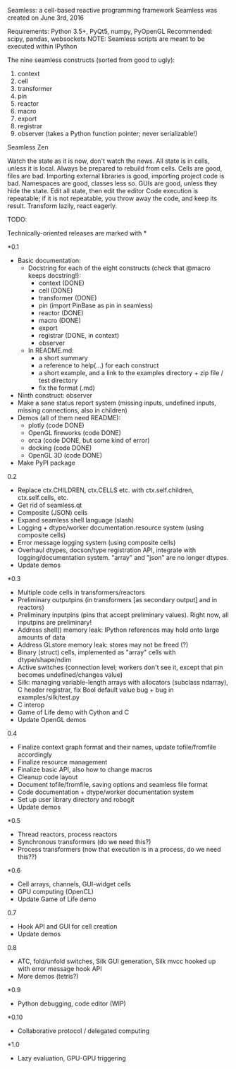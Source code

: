 Seamless: a cell-based reactive programming framework
Seamless was created on June 3rd, 2016

Requirements: Python 3.5+, PyQt5, numpy, PyOpenGL
Recommended: scipy, pandas, websockets
NOTE: Seamless scripts are meant to be executed within IPython

The nine seamless constructs (sorted from good to ugly):
1. context
2. cell
3. transformer
4. pin
5. reactor
6. macro
7. export
8. registrar
9. observer (takes a Python function pointer; never serializable!)

Seamless Zen

Watch the state as it is now, don't watch the news.
All state is in cells, unless it is local.
Always be prepared to rebuild from cells.
Cells are good, files are bad.
Importing external libraries is good, importing project code is bad.
Namespaces are good, classes less so.
GUIs are good, unless they hide the state.
Edit all state, then edit the editor
Code execution is repeatable; if it is not repeatable, you throw away the code, and keep its result.
Transform lazily, react eagerly.


TODO:

Technically-oriented releases are marked with *

*0.1
- Basic documentation:
  - Docstring for each of the eight constructs (check that @macro keeps docstring!):
    - context (DONE)
    - cell (DONE)
    - transformer (DONE)
    - pin (import PinBase as pin in seamless)
    - reactor (DONE)
    - macro (DONE)
    - export
    - registrar (DONE, in context)
    - observer
  - In README.md:
    - a short summary
    - a reference to help(...) for each construct
    - a short example, and a link to the examples directory + zip file / test directory
    - fix the format (.md)
- Ninth construct: observer
- Make a sane status report system (missing inputs, undefined inputs, missing connections, also in children)
- Demos (all of them need README):
    - plotly (code DONE)
    - OpenGL fireworks (code DONE)
    - orca (code DONE, but some kind of error)
    - docking (code DONE)
    - OpenGL 3D (code DONE)
- Make PyPI package

0.2
- Replace ctx.CHILDREN, ctx.CELLS etc. with ctx.self.children, ctx.self.cells, etc.
- Get rid of seamless.qt
- Composite (JSON) cells
- Expand seamless shell language (slash)
- Logging + dtype/worker documentation.resource system (using composite cells)
- Error message logging system (using composite cells)
- Overhaul dtypes, docson/type registration API, integrate with logging/documentation system. "array" and "json" are no longer dtypes.
- Update demos

*0.3
- Multiple code cells in transformers/reactors
- Preliminary outputpins (in transformers [as secondary output] and in reactors)
- Preliminary inputpins (pins that accept preliminary values). Right now, all inputpins are preliminary!
- Address shell() memory leak: IPython references may hold onto large amounts of data
- Address GLstore memory leak: stores may not be freed (?)
- Binary (struct) cells, implemented as "array" cells with dtype/shape/ndim
- Active switches (connection level; workers don't see it, except that pin becomes undefined/changes value)
- Silk: managing variable-length arrays with allocators (subclass ndarray), C header registrar, fix Bool default value bug + bug in examples/silk/test.py
- C interop
- Game of Life demo with Cython and C
- Update OpenGL demos

0.4
- Finalize context graph format and their names, update tofile/fromfile accordingly
- Finalize resource management
- Finalize basic API, also how to change macros
- Cleanup code layout
- Document tofile/fromfile, saving options and seamless file format
- Code documentation + dtype/worker documentation system
- Set up user library directory and robogit
- Update demos

*0.5
- Thread reactors, process reactors
- Synchronous transformers (do we need this?)
- Process transformers (now that execution is in a process, do we need this??)

*0.6
- Cell arrays, channels, GUI-widget cells
- GPU computing (OpenCL)
- Update Game of Life demo

0.7
- Hook API and GUI for cell creation
- Update demos

0.8
- ATC, fold/unfold switches, Silk GUI generation, Silk mvcc hooked up with error message hook API
- More demos (tetris?)

*0.9
- Python debugging, code editor (WIP)

*0.10
- Collaborative protocol / delegated computing

*1.0
- Lazy evaluation, GPU-GPU triggering
